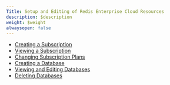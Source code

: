 ```yaml
---
Title: Setup and Editing of Redis Enterprise Cloud Resources
description: $description
weight: $weight
alwaysopen: false
---
```

-   [Creating a
    Subscription](https://redislabs.com/redis-cloud-documentation/administration/setup-editing/create-subscription/)
-   [Viewing a
    Subscription](https://redislabs.com/redis-cloud-documentation/administration/setup-editing/viewing-subscription/)
-   [Changing Subscription
    Plans](https://redislabs.com/redis-cloud-documentation/administration/setup-editing/changing-subscription-plan/)
-   [Creating a
    Database](https://redislabs.com/redis-cloud-documentation/administration/setup-editing/creating-databases/)
-   [Viewing and Editing
    Databases](https://redislabs.com/redis-cloud-documentation/administration/setup-editing/viewing-editing-database/)
-   [Deleting
    Databases](https://redislabs.com/redis-cloud-documentation/administration/setup-editing/delete-databases/)
